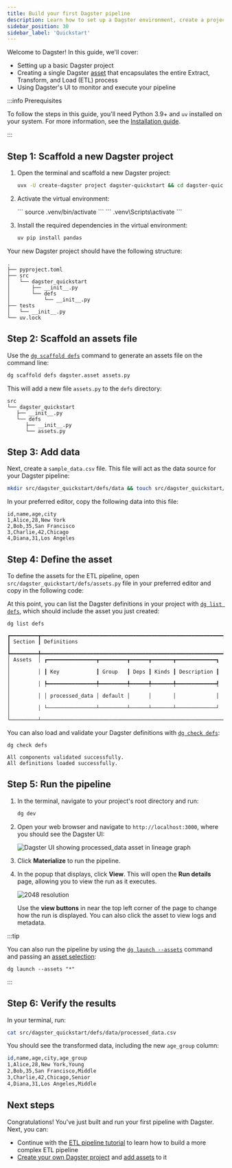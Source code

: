 ```yaml
---
title: Build your first Dagster pipeline
description: Learn how to set up a Dagster environment, create a project, define assets, and run your first pipeline.
sidebar_position: 30
sidebar_label: 'Quickstart'
---
```


Welcome to Dagster! In this guide, we'll cover:

- Setting up a basic Dagster project
- Creating a single Dagster [asset](/guides/build/assets) that encapsulates the entire Extract, Transform, and Load (ETL) process
- Using Dagster's UI to monitor and execute your pipeline

:::info Prerequisites

To follow the steps in this guide, you'll need Python 3.9+ and `uv` installed on your system. For more information, see the [Installation guide](/getting-started/installation).

:::

## Step 1: Scaffold a new Dagster project

1. Open the terminal and scaffold a new Dagster project:

   ```bash
   uvx -U create-dagster project dagster-quickstart && cd dagster-quickstart
   ```

2. Activate the virtual environment:

   <Tabs>
     <TabItem value="macos" label="MacOS/Unix">
       ```
       source .venv/bin/activate
       ```
     </TabItem>
     <TabItem value="windows" label="Windows">
      ```
      .venv\Scripts\activate
      ```
     </TabItem>
   </Tabs>

3. Install the required dependencies in the virtual environment:

   ```bash
   uv pip install pandas
   ```

Your new Dagster project should have the following structure:

```
.
├── pyproject.toml
├── src
│   └── dagster_quickstart
│       ├── __init__.py
│       └── defs
│           └── __init__.py
├── tests
│   └── __init__.py
└── uv.lock
```

## Step 2: Scaffold an assets file

Use the [`dg scaffold defs`](/api/dg/dg-cli#dg-scaffold) command to generate an assets file on the command line:

   ```bash
   dg scaffold defs dagster.asset assets.py
   ```

   This will add a new file `assets.py` to the `defs` directory:

   ```
   src
   └── dagster_quickstart
      ├── __init__.py
      └── defs
         ├── __init__.py
         └── assets.py
   ```

## Step 3: Add data

Next, create a `sample_data.csv` file. This file will act as the data source for your Dagster pipeline:

   ```bash
   mkdir src/dagster_quickstart/defs/data && touch src/dagster_quickstart/defs/data/sample_data.csv
   ```

  In your preferred editor, copy the following data into this file:

   ```csv
   id,name,age,city
   1,Alice,28,New York
   2,Bob,35,San Francisco
   3,Charlie,42,Chicago
   4,Diana,31,Los Angeles
   ```

## Step 4: Define the asset

To define the assets for the ETL pipeline, open `src/dagster_quickstart/defs/assets.py` file in your preferred editor and copy in the following code:

<CodeExample
   path="docs_snippets/docs_snippets/getting-started/quickstart.py"
   language="python"
   title="src/dagster_quickstart/defs/assets.py"
/>

At this point, you can list the Dagster definitions in your project with [`dg list defs`](/api/dg/dg-cli#dg-list), which should include the asset you just created:

```
dg list defs
```

```
┏━━━━━━━━━┳━━━━━━━━━━━━━━━━━━━━━━━━━━━━━━━━━━━━━━━━━━━━━━━━━━━━━━━━━━━┓
┃ Section ┃ Definitions                                               ┃
┡━━━━━━━━━╇━━━━━━━━━━━━━━━━━━━━━━━━━━━━━━━━━━━━━━━━━━━━━━━━━━━━━━━━━━━┩
│ Assets  │ ┏━━━━━━━━━━━━━━━━┳━━━━━━━━━┳━━━━━━┳━━━━━━━┳━━━━━━━━━━━━━┓ │
│         │ ┃ Key            ┃ Group   ┃ Deps ┃ Kinds ┃ Description ┃ │
│         │ ┡━━━━━━━━━━━━━━━━╇━━━━━━━━━╇━━━━━━╇━━━━━━━╇━━━━━━━━━━━━━┩ │
│         │ │ processed_data │ default │      │       │             │ │
│         │ └────────────────┴─────────┴──────┴───────┴─────────────┘ │
└─────────┴───────────────────────────────────────────────────────────┘
```

You can also load and validate your Dagster definitions with [`dg check defs`](/api/dg/dg-cli#dg-check):

```
dg check defs
```

```
All components validated successfully.
All definitions loaded successfully.
```

## Step 5: Run the pipeline

1. In the terminal, navigate to your project's root directory and run:

   ```bash
   dg dev
   ```

2. Open your web browser and navigate to `http://localhost:3000`, where you should see the Dagster UI:

   ![Dagster UI showing processed_data asset in lineage graph](/images/getting-started/quickstart/dagster-ui-start.png)

3. Click **Materialize** to run the pipeline.

4. In the popup that displays, click **View**. This will open the **Run details** page, allowing you to view the run as it executes.

   ![2048 resolution](/images/getting-started/quickstart/run-details.png)

   Use the **view buttons** in near the top left corner of the page to change how the run is displayed. You can also click the asset to view logs and metadata.

:::tip

You can also run the pipeline by using the [`dg launch --assets`](/api/dg/dg-cli#dg-launch) command and passing an [asset selection](/guides/build/assets/asset-selection-syntax/):

```
dg launch --assets "*"
```
:::

## Step 6: Verify the results

In your terminal, run:

```bash
cat src/dagster_quickstart/defs/data/processed_data.csv
```

You should see the transformed data, including the new `age_group` column:

```bash
id,name,age,city,age_group
1,Alice,28,New York,Young
2,Bob,35,San Francisco,Middle
3,Charlie,42,Chicago,Senior
4,Diana,31,Los Angeles,Middle
```

## Next steps

Congratulations! You've just built and run your first pipeline with Dagster. Next, you can:

- Continue with the [ETL pipeline tutorial](/etl-pipeline-tutorial/) to learn how to build a more complex ETL pipeline
- [Create your own Dagster project](/guides/build/projects/creating-a-new-project) and [add assets](/guides/build/assets/defining-assets) to it